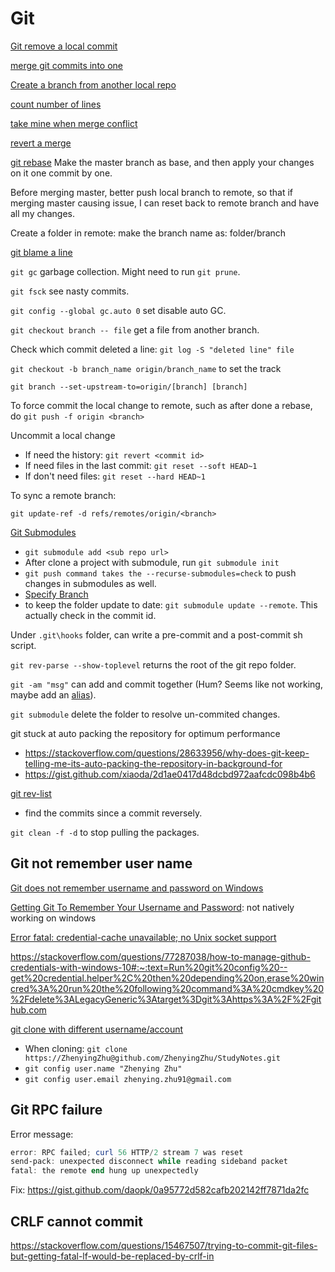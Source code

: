 # Git

[Git remove a local commit](http://stackoverflow.com/questions/5097456/throw-away-local-commits-in-git)

[merge git commits into one](http://gitready.com/advanced/2009/02/10/squashing-commits-with-rebase.html)

[Create a branch from another local repo](http://stackoverflow.com/questions/10603671/git-how-to-add-a-local-repo-and-treat-it-as-a-remote-one)

[count number of lines](http://stackoverflow.com/questions/26881441/can-you-get-the-number-of-lines-of-code-from-a-github-repository)

[take mine when merge conflict](https://stackoverflow.com/questions/914939/simple-tool-to-accept-theirs-or-accept-mine-on-a-whole-file-using-git)

[revert a merge](https://stackoverflow.com/questions/7099833/how-to-revert-a-merge-commit-thats-already-pushed-to-remote-branch)

[git rebase](https://git-scm.com/book/en/v2/Git-Branching-Rebasing)
Make the master branch as base, and then apply your changes on it one commit by one.

Before merging master, better push local branch to remote, so that if merging master causing issue, I can reset back to remote branch and have all my changes.

Create a folder in remote: make the branch name as: folder/branch

[git blame a line](https://stackoverflow.com/questions/13692072/git-blame-committed-line)

`git gc` garbage collection. Might need to run `git prune`.

`git fsck` see nasty commits.

`git config --global gc.auto 0` set disable auto GC.

`git checkout branch -- file` get a file from another branch.

Check which commit deleted a line: `git log -S "deleted line" file`

`git checkout -b branch_name origin/branch_name` to set the track

`git branch --set-upstream-to=origin/[branch] [branch]`

To force commit the local change to remote, such as after done a rebase, do `git push -f origin <branch>`

Uncommit a local change

- If need the history: `git revert <commit id>`
- If need files in the last commit: `git reset --soft HEAD~1`
- If don't need files: `git reset --hard HEAD~1`

To sync a remote branch:

`git update-ref -d refs/remotes/origin/<branch>`

[Git Submodules](https://git-scm.com/book/en/v2/Git-Tools-Submodules)

- `git submodule add <sub repo url>`
- After clone a project with submodule, run `git submodule init`
- `git push command takes the --recurse-submodules=check` to push changes in submodules as well.
- [Specify Branch](https://stackoverflow.com/questions/1777854/how-can-i-specify-a-branch-tag-when-adding-a-git-submodule#:~:text=git%20submodule%20add%20-b%20is%20not%20some%20magically,commit%20of%20a%20specified%20branch%20before%20populating%20it.)
- to keep the folder update to date: `git submodule update --remote`. This actually check in the commit id.

Under `.git\hooks` folder, can write a pre-commit and a post-commit sh script.

`git rev-parse --show-toplevel` returns the root of the git repo folder.

`git -am "msg"` can add and commit together (Hum? Seems like not working, maybe add an [alias](https://stackoverflow.com/questions/2419249/how-can-i-stage-and-commit-all-files-including-newly-added-files-using-a-singl)).

`git submodule` delete the folder to resolve un-commited changes.

git stuck at auto packing the repository for optimum performance

- <https://stackoverflow.com/questions/28633956/why-does-git-keep-telling-me-its-auto-packing-the-repository-in-background-for>
- <https://gist.github.com/xiaoda/2d1ae0417d48dcbd972aafcdc098b4b6>

[git rev-list](https://git-scm.com/docs/git-rev-list)

- find the commits since a commit reversely.

`git clean -f -d` to stop pulling the packages.

## Git not remember user name

[Git does not remember username and password on Windows](https://snede.net/git-does-not-remember-username-password/#:~:text=Git%20does%20not%20remember%20username%20and%20password%20on,%E2%80%9Crun%20command%E2%80%9D%20and%20open%20the%20key%20manager%20)

[Getting Git To Remember Your Username and Password](https://xp-dev.com/docs/user-guide/repositories/remember-username-password.html#:~:text=To%20get%20your%20Git%20client%20to%20remember%20your,you%20can%20do%20so%20by%20specifying%20a%20--timeout%3D%3A): not natively working on windows

[Error fatal: credential-cache unavailable; no Unix socket support](https://stackoverflow.com/questions/67951554/error-fatal-credential-cache-unavailable-no-unix-socket-support)

<https://stackoverflow.com/questions/77287038/how-to-manage-github-credentials-with-windows-10#:~:text=Run%20git%20config%20--get%20credential.helper%2C%20then%20depending%20on,erase%20wincred%3A%20run%20the%20following%20command%3A%20cmdkey%20%2Fdelete%3ALegacyGeneric%3Atarget%3Dgit%3Ahttps%3A%2F%2Fgithub.com>

[git clone with different username/account](https://stackoverflow.com/questions/39644366/git-clone-with-different-username-account)

- When cloning: `git clone https://ZhenyingZhu@github.com/ZhenyingZhu/StudyNotes.git`
- `git config user.name "Zhenying Zhu"`
- `git config user.email zhenying.zhu91@gmail.com`

## Git RPC failure

Error message:

```powershell
error: RPC failed; curl 56 HTTP/2 stream 7 was reset
send-pack: unexpected disconnect while reading sideband packet
fatal: the remote end hung up unexpectedly
```

Fix: <https://gist.github.com/daopk/0a95772d582cafb202142ff7871da2fc>

## CRLF cannot commit

<https://stackoverflow.com/questions/15467507/trying-to-commit-git-files-but-getting-fatal-lf-would-be-replaced-by-crlf-in>